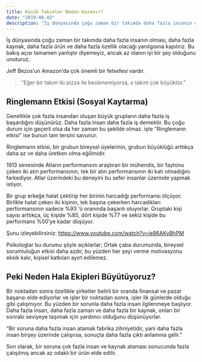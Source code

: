 ```yaml
---
title: Küçük Takımlar Neden Kazanır?
date: "2019-08-03"
description: "İş dünyasında çoğu zaman bir takımda daha fazla insanın olması, daha fazla kaynak, daha fazla ürün ve daha fazla özellik olacağı yanılgısına kapılırız. Bu bakış açısı tamamen yanlıştır diyemeyiz, ancak az olanın iyi bir şey olduğunu unuturuz."
---
```



İş dünyasında çoğu zaman bir takımda daha fazla insanın olması, daha fazla kaynak, daha fazla ürün ve daha fazla özellik olacağı yanılgısına kapılırız. Bu bakış açısı tamamen yanlıştır diyemeyiz, ancak az olanın iyi bir şey olduğunu unuturuz.

Jeff Bezos’un Amazon’da çok önemli bir felsefesi vardır.

>“Eğer bir takım iki pizza ile beslenemiyorsa, o takım çok büyüktür.”


## Ringlemann Etkisi (Sosyal Kaytarma)

Genellikle çok fazla insandan oluşan büyük grupların daha fazla iş başardığını düşünürüz. Daha fazla insan daha fazla iş demektir. Bu çoğu durum için geçerli olsa da her zaman bu şekilde olmaz. işte “Ringlemann etkisi” ise bunun tam tersini savunur.

Ringlemann etkisi, bir grubun bireysel üyelerinin, grubun büyüklüğü arttıkça daha az ve daha üretken olma eğilimidir.

1913 senesinde Atların performansını araştıran bir mühendis, bir faytonu çeken iki atın performansının, tek bir atın performansının iki katı olmadığını farkediyor. Atlar üzerindeki bu deneyini bu sefer insanlar üzerinde yapmak istiyor.

Bir grup erkeğe halat çektirip her birinin harcadığı performansı ölçüyor. Birlikte halat çeken iki kişinin, tek başına çekerken harcadıkları performansının sadece %93 ‘ü oranında başarılı oluyorlar. Gruptaki kişi sayısı arttıkça, üç kişide %85, dört kişide %77 ve sekiz kişide bu performans %50’ye kadar düşüyor.

Şunu izleyebilirsiniz: https://www.youtube.com/watch?v=ie86AKyBhPM



Psikologlar bu durumu şöyle açıklarlar; Ortak çaba durumunda, bireysel sorumluluğun etkisi daha azdır, bu yüzden her şeyi verme motivasyonu eksik kalır, kişisel katkıları ayırt edilemez.



## Peki Neden Hala Ekipleri Büyütüyoruz?

Bir noktadan sonra özellikle şirketler belirli bir oranda finansal ve pazar başarısı elde ediyorlar ve işler bir noktadan sonra, işler ilk günlerde olduğu gibi çalışmıyor. Bu yüzden bir sorunla daha fazla insan ilgilenmeye başlıyor. Daha fazla insan, daha fazla zaman ve daha fazla bir kaynak, onları bir sonraki seviyeye taşımak için yardımcı olduğunu düşünüyorlar.

“Bir soruna daha fazla insan atamak fabrika zihniyetidir, yani daha fazla insan birşey üzerinde çalışırsa, sonuçta daha fazla çıktı anlamına gelir.”

Son olarak, bir soruna çok fazla insan ve kaynak ataması sonucunda fazla çalışılmış ancak az odaklı bir ürün elde edilir.

